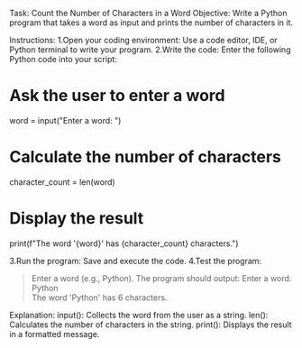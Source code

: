 Task: Count the Number of Characters in a Word
Objective: Write a Python program that takes a word as input and prints the number of characters in it.

Instructions:
1.Open your coding environment: Use a code editor, IDE, or Python terminal to write your program.
2.Write the code: Enter the following Python code into your script:

# Ask the user to enter a word
word = input("Enter a word: ")

# Calculate the number of characters
character_count = len(word)

# Display the result
print(f"The word '{word}' has {character_count} characters.")

3.Run the program: Save and execute the code.
4.Test the program:
>Enter a word (e.g., Python).
The program should output:
Enter a word: Python  
The word 'Python' has 6 characters.

Explanation:
input(): Collects the word from the user as a string.
len(): Calculates the number of characters in the string.
print(): Displays the result in a formatted message.
